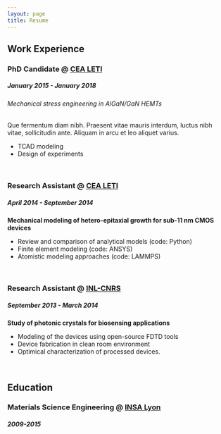 ```yaml
---
layout: page
title: Resume
---
```

## Work Experience

### PhD Candidate @ [CEA LETI](http://www.leti-cea.com/)
##### January 2015 - January 2018
###### Mechanical stress engineering in AlGaN/GaN HEMTs
Que fermentum diam nibh. Praesent vitae mauris interdum, luctus nibh vitae, sollicitudin ante. Aliquam in arcu et leo aliquet varius.

* TCAD modeling
* Design of experiments

<br>

### Research Assistant @ [CEA LETI](http://www.leti-cea.com/)
##### April 2014 - September 2014
**Mechanical modeling of hetero-epitaxial growth for sub-11 nm CMOS devices**
* Review and comparison of analytical models (code: Python)
* Finite element modeling (code: ANSYS)
* Atomistic modeling approaches (code: LAMMPS)

<br>

### Research Assistant @ [INL-CNRS](http://inl.cnrs.fr/)
##### September 2013 - March 2014
**Study of photonic crystals for biosensing applications**
* Modeling of the devices using open-source FDTD tools
* Device fabrication in clean room environment
* Optimical characterization of processed devices.

<br>

## Education
### Materials Science Engineering @ [INSA Lyon](https://www.insa-lyon.fr/)
##### 2009-2015




